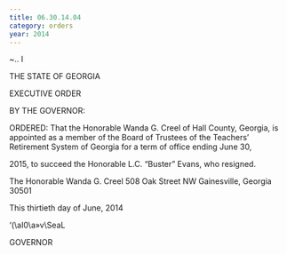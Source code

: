 ```yaml
---
title: 06.30.14.04
category: orders
year: 2014
---
```

 

~..
I

THE STATE OF GEORGIA

EXECUTIVE ORDER

BY THE GOVERNOR:

ORDERED: That the Honorable Wanda G. Creel of Hall County, Georgia, is
appointed as a member of the Board of Trustees of the Teachers’
Retirement System of Georgia for a term of office ending June 30,

2015, to succeed the Honorable L.C. “Buster” Evans, who resigned.

The Honorable Wanda G. Creel
508 Oak Street NW
Gainesville, Georgia 30501

This thirtieth day of June, 2014

‘(\aI0\a»v\SeaL

GOVERNOR

